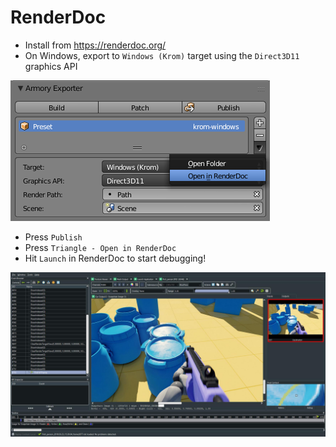 # RenderDoc

- Install from https://renderdoc.org/
- On Windows, export to `Windows (Krom)` target using the `Direct3D11` graphics API

![](/tooling/img/rdoc/0.png)

- Press `Publish`
- Press `Triangle - Open in RenderDoc`
- Hit `Launch` in RenderDoc to start debugging!

![](/tooling/img/rdoc/1.jpg)
